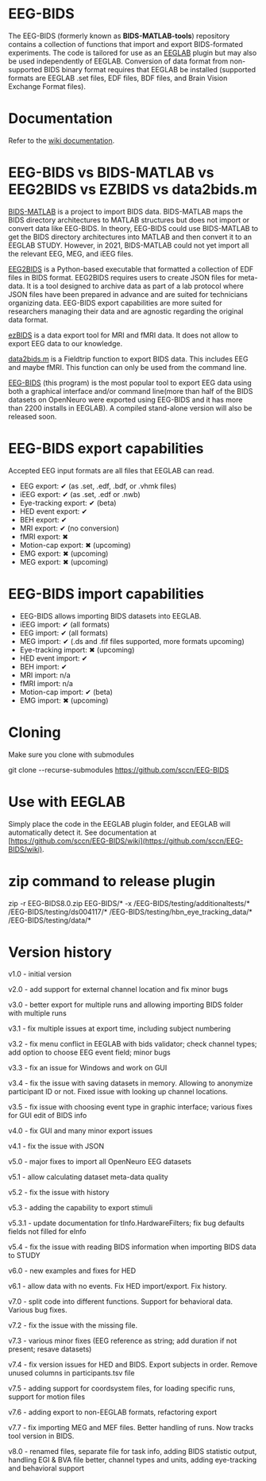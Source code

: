 # EEG-BIDS

The EEG-BIDS (formerly known as **BIDS-MATLAB-tools**) repository contains a collection of functions that import and export BIDS-formated experiments. The code is tailored for use as an [EEGLAB](http://eeglab.org) plugin but may also be used independently of EEGLAB. Conversion of data format from non-supported BIDS binary format requires that EEGLAB be installed (supported formats are EEGLAB .set files, EDF files, BDF files, and Brain Vision Exchange Format files).

# Documentation

Refer to the [wiki documentation](https://github.com/sccn/EEG-BIDS/wiki). 

# EEG-BIDS vs BIDS-MATLAB vs EEG2BIDS vs EZBIDS vs data2bids.m

[BIDS-MATLAB](https://bids-matlab.readthedocs.io/en/latest/) is a project to import BIDS data. BIDS-MATLAB maps the BIDS directory architectures to MATLAB structures but does not import or convert data like EEG-BIDS. In theory, EEG-BIDS could use BIDS-MATLAB to get the BIDS directory architectures into MATLAB and then convert it to an EEGLAB STUDY. However, in 2021, BIDS-MATLAB could not yet import all the relevant EEG, MEG, and iEEG files. 

[EEG2BIDS](https://github.com/aces/EEG2BIDS) is a Python-based executable that formatted a collection of EDF files in BIDS format. EEG2BIDS requires users to create JSON files for meta-data. It is a tool designed to archive data as part of a lab protocol where JSON files have been prepared in advance and are suited for technicians organizing data. EEG-BIDS export capabilities are more suited for researchers managing their data and are agnostic regarding the original data format.

[ezBIDS](https://brainlife.io/ezbids/) is a data export tool for MRI and fMRI data. It does not allow to export EEG data to our knowledge.

[data2bids.m](https://www.fieldtriptoolbox.org/example/bids/) is a Fieldtrip function to export BIDS data. This includes EEG and maybe fMRI. This function can only be used from the command line.

[EEG-BIDS](https://github.com/sccn/EEG-BIDS) (this program) is the most popular tool to export EEG data using both a graphical interface and/or command line(more than half of the BIDS datasets on OpenNeuro were exported using EEG-BIDS and it has more than 2200 installs in EEGLAB). A compiled stand-alone version will also be released soon.

# EEG-BIDS export capabilities

Accepted EEG input formats are all files that EEGLAB can read. 

* EEG export: ✔ (as .set, .edf, .bdf, or .vhmk files)
* iEEG export: ✔ (as .set, .edf or .nwb)
* Eye-tracking export: ✔ (beta)
* HED event export: ✔
* BEH export: ✔
* MRI export: ✔ (no conversion)
* fMRI export: ✖
* Motion-cap export: ✖ (upcoming)
* EMG export: ✖ (upcoming)
* MEG export: ✖ (upcoming)

# EEG-BIDS import capabilities

* EEG-BIDS allows importing BIDS datasets into EEGLAB.
* iEEG import: ✔ (all formats)
* EEG import: ✔ (all formats)
* MEG import: ✔ (.ds and .fif files supported, more formats upcoming)
* Eye-tracking import: ✖ (upcoming)
* HED event import: ✔
* BEH import: ✔
* MRI import: n/a
* fMRI import: n/a
* Motion-cap import: ✔ (beta)
* EMG import: ✖ (upcoming)

# Cloning

Make sure you clone with submodules

git clone --recurse-submodules https://github.com/sccn/EEG-BIDS

# Use with EEGLAB

Simply place the code in the EEGLAB plugin folder, and EEGLAB will automatically detect it. See documentation at [https://github.com/sccn/EEG-BIDS/wiki](https://github.com/sccn/EEG-BIDS/wiki).

# zip command to release plugin

zip -r EEG-BIDS8.0.zip EEG-BIDS/* -x /EEG-BIDS/testing/additionaltests/* /EEG-BIDS/testing/ds004117/* /EEG-BIDS/testing/hbn_eye_tracking_data/* /EEG-BIDS/testing/data/*

# Version history

v1.0 - initial version

v2.0 - add support for external channel location and fix minor bugs

v3.0 - better export for multiple runs and allowing importing BIDS folder with multiple runs

v3.1 - fix multiple issues at export time, including subject numbering

v3.2 - fix menu conflict in EEGLAB with bids validator; check channel types; add option to choose EEG event field; minor bugs

v3.3 - fix an issue for Windows and work on GUI

v3.4 - fix the issue with saving datasets in memory. Allowing to anonymize participant ID or not. Fixed issue with looking up channel locations.

v3.5 - fix issue with choosing event type in graphic interface; various fixes for GUI edit of BIDS info

v4.0 - fix GUI and many minor export issues

v4.1 - fix the issue with JSON

v5.0 - major fixes to import all OpenNeuro EEG datasets

v5.1 - allow calculating dataset meta-data quality

v5.2 - fix the issue with history

v5.3 - adding the capability to export stimuli

v5.3.1 - update documentation for tInfo.HardwareFilters; fix bug defaults fields not filled for eInfo

v5.4 - fix the issue with reading BIDS information when importing BIDS data to STUDY

v6.0 - new examples and fixes for HED

v6.1 - allow data with no events. Fix HED import/export. Fix history.

v7.0 - split code into different functions. Support for behavioral data. Various bug fixes.

v7.2 - fix the issue with the missing file.

v7.3 - various minor fixes (EEG reference as string; add duration if not present; resave datasets)

v7.4 - fix version issues for HED and BIDS. Export subjects in order. Remove unused columns in participants.tsv file

v7.5 - adding support for coordsystem files, for loading specific runs, support for motion files

v7.6 - adding export to non-EEGLAB formats, refactoring export

v7.7 - fix importing MEG and MEF files. Better handling of runs. Now tracks tool version in BIDS.

v8.0 - renamed files, separate file for task info, adding BIDS statistic output, handling EGI & BVA file better, channel types and units, adding eye-tracking and behavioral support
